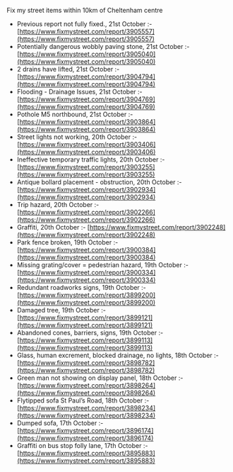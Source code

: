Fix my street items within 10km of Cheltenham centre

<!-- fix_marker starts -->

- Previous report not fully fixed., 21st October :- [https://www.fixmystreet.com/report/3905557](https://www.fixmystreet.com/report/3905557)
- Potentially dangerous wobbly paving stone, 21st October :- [https://www.fixmystreet.com/report/3905040](https://www.fixmystreet.com/report/3905040)
- 2 drains have lifted, 21st October :- [https://www.fixmystreet.com/report/3904794](https://www.fixmystreet.com/report/3904794)
- Flooding - Drainage Issues, 21st October :- [https://www.fixmystreet.com/report/3904769](https://www.fixmystreet.com/report/3904769)
- Pothole M5 northbound, 21st October :- [https://www.fixmystreet.com/report/3903864](https://www.fixmystreet.com/report/3903864)
- Street lights not working, 20th October :- [https://www.fixmystreet.com/report/3903406](https://www.fixmystreet.com/report/3903406)
- Ineffective temporary traffic lights, 20th October :- [https://www.fixmystreet.com/report/3903255](https://www.fixmystreet.com/report/3903255)
- Antique bollard placement - obstruction, 20th October :- [https://www.fixmystreet.com/report/3902934](https://www.fixmystreet.com/report/3902934)
- Trip hazard, 20th October :- [https://www.fixmystreet.com/report/3902266](https://www.fixmystreet.com/report/3902266)
- Graffiti, 20th October :- [https://www.fixmystreet.com/report/3902248](https://www.fixmystreet.com/report/3902248)
- Park fence broken, 19th October :- [https://www.fixmystreet.com/report/3900384](https://www.fixmystreet.com/report/3900384)
- Missing grating/cover = pedestrian hazard, 19th October :- [https://www.fixmystreet.com/report/3900334](https://www.fixmystreet.com/report/3900334)
- Redundant roadworks signs, 19th October :- [https://www.fixmystreet.com/report/3899200](https://www.fixmystreet.com/report/3899200)
- Damaged tree, 19th October :- [https://www.fixmystreet.com/report/3899121](https://www.fixmystreet.com/report/3899121)
- Abandoned cones, barriers, signs, 19th October :- [https://www.fixmystreet.com/report/3899113](https://www.fixmystreet.com/report/3899113)
- Glass, human excrement, blocked drainage, no lights, 18th October :- [https://www.fixmystreet.com/report/3898782](https://www.fixmystreet.com/report/3898782)
- Green man not showing on display panel, 18th October :- [https://www.fixmystreet.com/report/3898264](https://www.fixmystreet.com/report/3898264)
- Flytipped sofa St Paul’s Road, 18th October :- [https://www.fixmystreet.com/report/3898234](https://www.fixmystreet.com/report/3898234)
- Dumped sofa, 17th October :- [https://www.fixmystreet.com/report/3896174](https://www.fixmystreet.com/report/3896174)
- Graffiti on bus stop folly lane, 17th October :- [https://www.fixmystreet.com/report/3895883](https://www.fixmystreet.com/report/3895883)

<!-- fix_marker ends -->